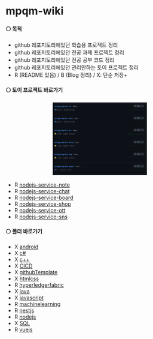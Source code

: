 # mpqm-wiki
#### ⚪ 목적
* github 레포지토리에있던 학습용 프로젝트 정리
* github 레포지토리에있던 전공 과제 프로젝트 정리
* github 레포지토리에있던 전공 공부 코드 정리
* github 레포지토리에있던 관리안하는 토이 프로젝트 정리
* R (README 있음) / B (Blog 정리) / X: 단순 저장+

#### ⚪ 토이 프로젝트 바로가기
<div align="center">
    <img  style="width: 50%" src="./wiki-images/main/before.png">
</div>

* R [nodejs-service-note](https://github.com/mpqm/my-study/tree/main/nodejs-service-note)
* R [nodejs-service-chat](https://github.com/mpqm/my-study/tree/main/nodejs-service-chat)
* R [nodejs-service-board](https://github.com/mpqm/my-study/tree/main/nodejs-service-board)
* R [nodejs-service-shop](https://github.com/mpqm/my-study/tree/main/nodejs-service-shop)
* R [nodejs-service-ott](https://github.com/mpqm/my-study/tree/main/nodejs-service-ott)
* R [nodejs-service-sns](https://github.com/mpqm/my-study/tree/main/nodejs-service-sns)


#### ⚪ 폴더 바로가기
* X [android](https://github.com/mpqm/my-study/tree/main/android)
* X [c#](https://github.com/mpqm/my-study/tree/main/c%23)
* X [c++](https://github.com/mpqm/my-study/tree/main/c%2B%2B)
* X [CICD](https://github.com/mpqm/my-study/tree/main/CICD)
* X [githubTemplate](https://github.com/mpqm/my-study/tree/main/githubTemplate)
* X [htmlcss](https://github.com/mpqm/my-study/tree/main/htmlcss)
* R [hyperledgerfabric](https://github.com/mpqm/my-study/tree/main/hyperledgerfabric)
* X [java](https://github.com/mpqm/my-study/tree/main/java)
* X [javascript](https://github.com/mpqm/my-study/tree/main/javascript)
* R [machinelearning](https://github.com/mpqm/my-study/tree/main/machinelearning)
* R [nestjs](https://github.com/mpqm/my-study/tree/main/nestjs)
* R [nodejs](https://github.com/mpqm/my-study/tree/main/nodejs)
* X [SQL](https://github.com/mpqm/my-study/tree/main/SQL)
* R [vuejs](https://github.com/mpqm/my-study/tree/main/vuejs)
